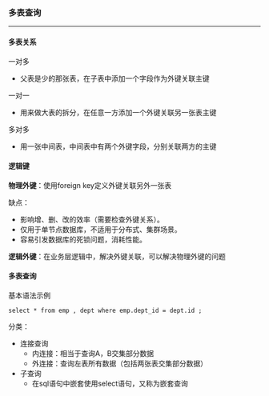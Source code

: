 ﻿### 多表查询
---

#### 多表关系

一对多

- 父表是少的那张表，在子表中添加一个字段作为外键关联主键
 
一对一
- 用来做大表的拆分，在任意一方添加一个外键关联另一张表主键

多对多
- 用一张中间表，中间表中有两个外键字段，分别关联两方的主键

#### 逻辑键

**物理外键**：使用foreign key定义外键关联另外一张表

缺点：
- 影响增、删、改的效率（需要检查外键关系）。
- 仅用于单节点数据库，不适用于分布式、集群场景。
- 容易引发数据库的死锁问题，消耗性能。

**逻辑外键**：在业务层逻辑中，解决外键关联，可以解决物理外键的问题

#### 多表查询

基本语法示例

`select * from emp , dept where emp.dept_id = dept.id ;`

分类：
- 连接查询
	- 内连接：相当于查询A，B交集部分数据
	- 外连接：查询左表所有数据（包括两张表交集部分数据）
- 子查询
	- 在sql语句中嵌套使用select语句，又称为嵌套查询
